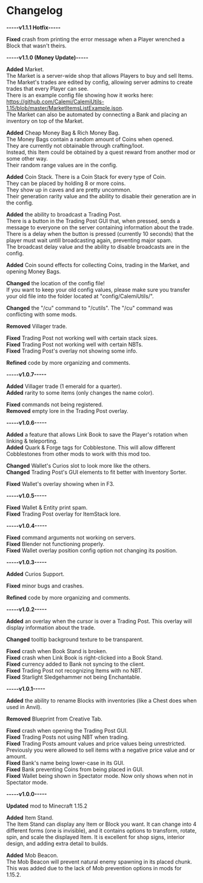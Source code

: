 # Changelog

**-----v1.1.1 Hotfix-----**  

**Fixed** crash from printing the error message when a Player wrenched a Block that wasn't theirs.  

**-----v1.1.0 (Money Update)-----**

**Added** Market.  
The Market is a server-wide shop that allows Players to buy and sell Items.  
The Market's trades are edited by config, allowing server admins to create trades that every Player can see.  
There is an example config file showing how it works here: https://github.com/Calemi/CalemiUtils-1.15/blob/master/MarketItemsListExample.json.  
The Market can also be automated by connecting a Bank and placing an inventory on top of the Market.  

**Added** Cheap Money Bag & Rich Money Bag.  
The Money Bags contain a random amount of Coins when opened.  
They are currently not obtainable through crafting/loot.  
Instead, this Item could be obtained by a quest reward from another mod or some other way.  
Their random range values are in the config.  

**Added** Coin Stack.
There is a Coin Stack for every type of Coin.  
They can be placed by holding 8 or more coins.  
They show up in caves and are pretty uncommon.  
Their generation rarity value and the ability to disable their generation are in the config.

**Added** the ability to broadcast a Trading Post.  
There is a button in the Trading Post GUI that, when pressed, sends a message to everyone on the server containing information about the trade.  
There is a delay when the button is pressed (currently 10 seconds) that the player must wait untill broadcasting again, preventing major spam.  
The broadcast delay value and the ability to disable broadcasts are in the config.  

**Added** Coin sound effects for collecting Coins, trading in the Market, and opening Money Bags.

**Changed** the location of the config file!  
If you want to keep your old config values, please make sure you transfer your old file into the folder located at "config/CalemiUtils/".

**Changed** the "/cu" command to "/cutils".
The "/cu" command was conflicting with some mods.

**Removed** Villager trade. 

**Fixed** Trading Post not working well with certain stack sizes.  
**Fixed** Trading Post not working well with certain NBTs.  
**Fixed** Trading Post's overlay not showing some info.  

**Refined** code by more organizing and comments. 

**-----v1.0.7-----**

**Added** Villager trade (1 emerald for a quarter).  
**Added** rarity to some items (only changes the name color).  

**Fixed** commands not being registered.  
**Removed** empty lore in the Trading Post overlay.  

**-----v1.0.6-----**

**Added** a feature that allows Link Book to save the Player's rotation when linking & teleporting.  
**Added** Quark & Forge tags for Cobblestone. This will allow different Cobblestones from other mods to work with this mod too.  

**Changed** Wallet's Curios slot to look more like the others.  
**Changed** Trading Post's GUI elements to fit better with Inventory Sorter.  

**Fixed** Wallet's overlay showing when in F3.  

**-----v1.0.5-----**

**Fixed** Wallet & Entity print spam.  
**Fixed** Trading Post overlay for ItemStack lore.  

**-----v1.0.4-----**

**Fixed** command arguments not working on servers.  
**Fixed** Blender not functioning properly.  
**Fixed** Wallet overlay position config option not changing its position.  

**-----v1.0.3-----**

**Added** Curios Support.  

**Fixed** minor bugs and crashes.  

**Refined** code by more organizing and comments.  

**-----v1.0.2-----**

**Added** an overlay when the cursor is over a Trading Post. This overlay will display information about the trade.   

**Changed** tooltip background texture to be transparent.  

**Fixed** crash when Book Stand is broken.  
**Fixed** crash when Link Book is right-clicked into a Book Stand.  
**Fixed** currency added to Bank not syncing to the client.  
**Fixed** Trading Post not recognizing Items with no NBT.  
**Fixed** Starlight Sledgehammer not being Enchantable.  

**-----v1.0.1-----**

**Added** the ability to rename Blocks with inventories (like a Chest does when used in Anvil).  

**Removed** Blueprint from Creative Tab.  

**Fixed** crash when opening the Trading Post GUI.  
**Fixed** Trading Posts not using NBT when trading.  
**Fixed** Trading Posts amount values and price values being unrestricted. Previously you were allowed to sell items with a negative price value and or amount.  
**Fixed** Bank's name being lower-case in its GUI.  
**Fixed** Bank preventing Coins from being placed in GUI.  
**Fixed** Wallet being shown in Spectator mode. Now only shows when not in Spectator mode.  

**-----v1.0.0-----**

**Updated** mod to Minecraft 1.15.2  

**Added** Item Stand.  
The Item Stand can display any Item or Block you want. 
It can change into 4 different forms (one is invisible), and it contains options to transform, rotate, spin, and scale the displayed Item. 
It is excellent for shop signs, interior design, and adding extra detail to builds.

**Added** Mob Beacon.  
The Mob Beacon will prevent natural enemy spawning in its placed chunk. 
This was added due to the lack of Mob prevention options in mods for 1.15.2.
